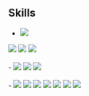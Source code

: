 
## Skills
<p>
  
- <img src="https://img.shields.io/badge/iOS-181717?style=for-the-badge&logo=Apple&logoColor=Black"/>
<img src="https://img.shields.io/badge/Swift-F05138?style=for-the-badge&logo=Swift&logoColor=white"/>
<img src="https://img.shields.io/badge/UIKit-000000?style=for-the-badge&logo=UIKit&logoColor=#2396F3"/>
<img src="https://img.shields.io/badge/SwiftUI-000000?style=for-the-badge&logo=Swift&logoColor=blue"/> <br>
<br>
- <img src="https://img.shields.io/badge/Combine-F05138?style=for-the-badge&logo=Swift&logoColor=white"/> 
<img src="https://img.shields.io/badge/RxSwift-fa4db3?style=for-the-badge&logo=ReactiveX&logoColor=white"/>
<img src="https://img.shields.io/badge/Firebase-FFCA28?style=for-the-badge&logo=Firebase&logoColor=181717"/> <br>
<br>
- <img src="https://img.shields.io/badge/SPM-F05138?style=for-the-badge&logo=Swift&logoColor=white"/>
<img src="https://img.shields.io/badge/CocoaPods-EE3322?style=for-the-badge&logo=CocoaPods&logoColor=white"/>
<img src="https://img.shields.io/badge/Git-F05032?style=for-the-badge&logo=Git&logoColor=white"/>
<img src="https://img.shields.io/badge/GitHub-181717?style=for-the-badge&logo=GitHub&logoColor=white"/>
<img src="https://img.shields.io/badge/Notion-000000?style=for-the-badge&logo=Notion&logoColor=white"/>
<img src="https://img.shields.io/badge/Slack-4A154B?style=for-the-badge&logo=Slack&logoColor=white"/>
<img src="https://img.shields.io/badge/Figma-F24E1E?style=for-the-badge&logo=Figma&logoColor=white"/> <br>
<br>
